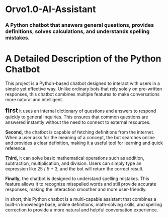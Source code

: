 # Orvo1.0-AI-Assistant
### A Python chatbot that answers general questions, provides definitions, solves calculations, and understands spelling mistakes.

# A Detailed Description of the Python Chatbot

This project is a Python-based chatbot designed to interact with users in a simple yet effective way. Unlike ordinary bots that rely solely on pre-written responses, this chatbot combines multiple features to make conversations more natural and intelligent.

<span style="font-size:20px; font-weight:bold;">first</span> it uses an internal dictionary of questions and answers to respond quickly to general inquiries. This ensures that common questions are answered instantly without the need to connect to external resources.

**Second,** the chatbot is capable of fetching definitions from the internet. When a user asks for the meaning of a concept, the bot searches online and provides a clear definition, making it a useful tool for learning and quick reference.

**Third,** it can solve basic mathematical operations such as addition, subtraction, multiplication, and division. Users can simply type an expression like 25 / 5 + 3, and the bot will return the correct result.

**Finally,** the chatbot is designed to understand spelling mistakes. This feature allows it to recognize misspelled words and still provide accurate responses, making the interaction smoother and more user-friendly.

In short, this Python chatbot is a multi-capable assistant that combines a built-in knowledge base, online definitions, math-solving skills, and spelling correction to provide a more natural and helpful conversation experience.
